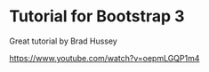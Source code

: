 Tutorial for Bootstrap 3
========================

Great tutorial by Brad Hussey

https://www.youtube.com/watch?v=oepmLGQP1m4